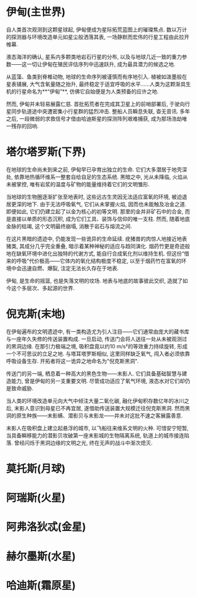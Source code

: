 # 伊甸(主世界)

自人类首次观测到这颗星球起, 伊甸便成为星际拓荒蓝图上的璀璨焦点. 数以万计的探测器与环境改造单元如星尘般洒落其表, 一场静默而宏伟的行星工程由此拉开帷幕. 

液态海洋的确认, 星系内多颗类地岩石行星的分布, 以及与地球几近一致的重力参数——这一切让伊甸在殖民评估序列中迅速跃升, 成为最具潜力的候选之地. 

从蓝藻、鱼类到脊椎动物, 地球的生命序列被谨慎而有序地引入. 植被如泼墨般在星表铺展, 大气含氧量随之抬升, 最终稳定于适宜呼吸的水平……人类为这颗渐具生机的行星命名为**“伊甸”**, 仿佛它自始便是为人类预备的应许之地. 

然而, 伊甸并未轻易展露仁慈. 首批拓荒者在完成其卫星上的前哨部署后, 于驶向行星同步轨道途中突遭密集小行星群的猛烈冲击. 整船人员瞬息失联, 杳无音讯. 多年之后, 一段微弱的求救信号才借由哈迪斯星的探测阵列艰难捕获, 成为那场浩劫唯一残存的回响. 

# 塔尔塔罗斯(下界)

在地球的生命尚未到来之前, 伊甸早已孕育出独立的生命. 它们大多潜居于地壳深处, 依靠地热循环维系一整套自给自足的生态系统. 黑暗之中, 光从未降临, 火焰从未被掌控, 唯有岩浆的温度与矿物的能量维持着它们的文明雏形. 

当地球的生物圈逐渐扩张至地表时, 这些远古生灵因无法适应富氧的环境, 被迫退居更深的地下. 由于无法呼吸氧气, 它们从未掌握火焰, 因而也未能触及冶金之道. 即便如此, 它们仍建立起了以金为核心的初等文明. 那里的金并非矿石中的合金, 而是直接以单质的形态沉积, 成为它们工具、装饰与信仰的唯一支柱. 然而, 随着地底金脉的枯竭, 这个文明最终崩塌, 消散于岩石与熔流之间. 

在这片黑暗的遗迹中, 仍能发现一些诡异的生命延续. 疣猪兽的肉惊人地接近地表猪类, 其成分几乎完全重叠, 暗示着某种神秘的适应与趋同演化. 烟药竹更是奇迹般地在缺氧环境中进化出独特的代谢方式, 能自行合成氧化剂以维持生机. 但这份“借来的呼吸”代价极高——它体内的氧化结构极度不稳定, 以至于烟药竹在富氧的环境中会迅速自燃、爆裂, 注定无法长久存在于地表. 

伊甸, 是生命的摇篮, 也是失落文明的坟场. 地表与地底的故事彼此交织, 造就了如今这个多层次、多起源的世界. 

# 倪克斯(末地)

在伊甸遍布的文明遗迹中, 有一类构造尤为引人注目——它们通常由庞大的藏书库与一座年久失修的传送装置构成. 一旦启动, 传送门会将人送往一处从未被观测过的黑洞边缘. 在那引力极端之境, 吸积盘竟以约10 m/s²的等效重力持续旋转, 形成一个不可思议的立足之地. 与塔耳塔罗斯相似, 这里同样缺乏氧气, 闯入者必须依靠呼吸设备生存. 开拓者将这一诡异之地命名为"倪克斯黑洞". 

传送门的另一端, 栖息着一种高大的黑色生物——末影人. 它们具备基础智慧与建造能力, 曾是伊甸的另一支重要文明. 尽管成功适应了氧气环境, 液态水对它们却仍是致命威胁. 

当人类的环境改造单元向大气中倾注大量二氧化碳, 融化伊甸积存数亿年的冰川之后, 末影人意识到母星已不再宜居, 遂借助传送装置大规模迁往倪克斯黑洞. 然而黑洞的原生种族——末影螨、潜影贝与末影龙——并未对这批不速之客展露善意. 

末影人在吸积盘上建立起悬浮的城市, 以飞船往来维系文明的火种. 可惜安宁短暂, 当具备瞬移能力的潜影贝攻破第一座末影城的生物隔离系统, 轨道上的城市接连陷落. 曾经闪烁于黑洞边缘的文明之光, 终在无声的战斗中渐次熄灭. 

# 莫托斯(月球)

# 阿瑞斯(火星)

# 阿弗洛狄忒(金星)

# 赫尔墨斯(水星)

# 哈迪斯(霜原星)